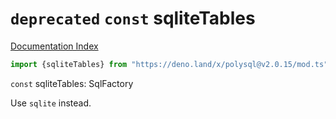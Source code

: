 # `deprecated` `const` sqliteTables

[Documentation Index](../README.md)

```ts
import {sqliteTables} from "https://deno.land/x/polysql@v2.0.15/mod.ts"
```

`const` sqliteTables: SqlFactory

Use `sqlite` instead.

